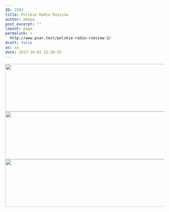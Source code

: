 ```yaml
---
ID: 1593
title: Polskie Radio Rzeszów
author: mkepa
post_excerpt: ""
layout: page
permalink: >
  http://www.psar.test/polskie-radio-rzeszow-2/
draft: false
as: sa
date: 2017-10-02 12:50:55
---
```

<a href="http://www.psar.test/wp-content/uploads/2017/10/radio_rzeszow.jpg"><img class="alignnone wp-image-1660 size-full" src="http://www.psar.test/wp-content/uploads/2017/10/radioradiorecyt.png" alt="" width="966" height="151" /><img class="alignnone wp-image-1534 size-full" src="http://www.psar.test/wp-content/uploads/2017/08/radioradiorzeszów.png" alt="" width="966" height="151" /><img class="alignnone wp-image-1598 size-full" src="http://www.psar.test/wp-content/uploads/2017/08/radioradiorzeszów-1.png" alt="" width="966" height="151" /></a>